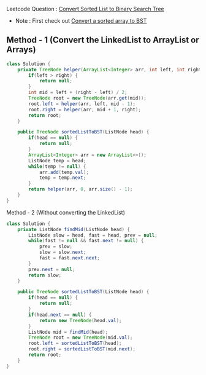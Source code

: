 Leetcode Question : [Convert Sorted List to Binary Search Tree](https://leetcode.com/problems/convert-sorted-list-to-binary-search-tree/)
- Note : First check out [Convert a sorted array to BST](https://github.com/Yash-Prajapati7/LeetCode-Solutions/blob/main/Tree/Convert%20Sorted%20Array%20to%20Binary%20Search%20Tree.md)
## Method - 1 (Convert the LinkedList to ArrayList or Arrays)
```java
class Solution {
    private TreeNode helper(ArrayList<Integer> arr, int left, int right) {
        if(left > right) {
            return null;
        }
        int mid = left + (right - left) / 2;
        TreeNode root = new TreeNode(arr.get(mid));
        root.left = helper(arr, left, mid - 1);
        root.right = helper(arr, mid + 1, right);
        return root;
    }

    public TreeNode sortedListToBST(ListNode head) {
        if(head == null) {
            return null;
        }
        ArrayList<Integer> arr = new ArrayList<>();
        ListNode temp = head;
        while(temp != null) {
            arr.add(temp.val);
            temp = temp.next;
        }
        return helper(arr, 0, arr.size() - 1);
    }
}
```
Method - 2 (Without converting the LinkedList)
```java
class Solution {
    private ListNode findMid(ListNode head) {
        ListNode slow = head, fast = head, prev = null;
        while(fast != null && fast.next != null) {
            prev = slow;
            slow = slow.next;
            fast = fast.next.next;
        }
        prev.next = null;
        return slow;
    }

    public TreeNode sortedListToBST(ListNode head) {
        if(head == null) {
            return null;
        }
        if(head.next == null) {
            return new TreeNode(head.val);
        }
        ListNode mid = findMid(head);
        TreeNode root = new TreeNode(mid.val);
        root.left = sortedListToBST(head);
        root.right = sortedListToBST(mid.next);
        return root;
    }
}
```
